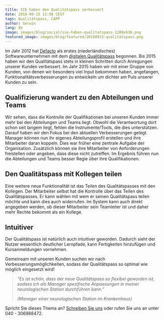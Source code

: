 ```yaml
---
title: SIE haben den Qualitätspass verbessert
date: 2016-09-15 11:58 CEST
tags: Qualitätspass, CAPP
author: Gerwin
lang: de
image: images/blog/social/sie-haben-qualitatspass-1200x630.png
featured_image: images/blog/featured/20160915-qualitatspass.png
---
```


Im Jahr 2012 hat [Defacto](/uber-uns/) als erstes (niederländisches) Softwareunternehmen mit dem [digitalen Qualitätspass](/qualitatspass/) begonnen. Bis 2015 haben wir den Qualitätspass stets in kleinen Schritten durch Anregungen unserer Kunden verbessert. Im Jahr 2015 haben wir mit einer Gruppe von Kunden, von denen wir besonders viel Input bekommen haben, angefangen, Funktionalitätsverbesserungen zu entwickeln um dichter am Puls unserer Kunden zu sein.

## Qualifizierung wandert zu den Abteilungen und Teams

Wir sehen, dass die Kontrolle der Qualifikationen bei unseren Kunden immer mehr bei den Abteilungen und Teams liegt. Obwohl die Verantwortung dort schon seit langem liegt, fehlen die Instrumente/Tools, die dies unterstützen. Darauf haben wir den Fokus bei den aktuellen Verbesserungen gelegt. Manager können nun ihr eigenes Abteilungsprofil erstellen und ihre Mitarbeiter daran koppeln. Dies war früher eine zentrale Aufgabe der Organisation. Zusätzlich können sie ihre Mitarbeiter von Anforderungen freistellen oder angeben, dass diese nicht zutreffen. Im Ergebnis führen nun die Abteilungen und Teams besser Regie über ihre Qualifikationen.

## Den Qualitätspass mit Kollegen teilen

Eine weitere neue Funktionalität ist das Teilen des Qualitätspasses mit den Kollegen. Der Mitarbeiter selbst hat die Kontrolle über das Teilen des Qualitätspasses. Er kann wählen mit wem er seinen Qualitätspass teilen möchte und kann dies auch widerrufen. Im System kann auch direkt angegeben werden, ob dieser Mitarbeiter sein Teamleiter ist und daher mehr Rechte bekommt als ein Kollege.

## Intuitiver

Der Qualitätspass ist natürlich auch intuitiver geworden. Dadurch sieht der Nutzer wesentlich deutlicher Lernpfade, kann Fertigkeiten hinzufügen und Kursanmeldungen vornehmen.

Gemeinsam mit unseren Kunden suchen wir nach Verbesserungsmöglichkeiten, sodass der Qualitätspass so optimal wie möglich eingesetzt wird!

> *"Es ist schön, dass der neue Qualitätspass so flexibel geworden ist, sodass ich als Manager spezifische Anpassungen in meiner neurologischen Station durchführen kann."*
>
> *(Manager einer neurologischen Station im Krankenhaus)*

Spricht Sie dieses Thema an? [Schreiben Sie uns](mailto:info@defactolearning.de) oder rufen Sie uns an unter 040 - 306988472.
